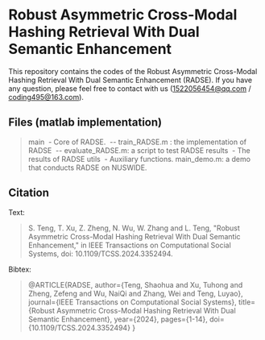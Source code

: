 # Robust Asymmetric Cross-Modal Hashing Retrieval With Dual Semantic Enhancement

This repository contains the codes of the Robust Asymmetric Cross-Modal Hashing Retrieval With Dual Semantic Enhancement (RADSE). If you have any question, please feel free to contact with us (1522056454@qq.com / coding495@163.com).  

## Files (matlab implementation)

> main 
> ​	- Core of RADSE.
> ​	-- train_RADSE.m : the implementation of RADSE
> ​	-- evaluate_RADSE.m: a script to test RADSE
> results
> ​	-  The results of RADSE
> utils
> ​	- Auxiliary functions.
> main_demo.m: a demo that conducts RADSE on NUSWIDE.

## Citation

Text: 

> S. Teng, T. Xu, Z. Zheng, N. Wu, W. Zhang and L. Teng, "Robust Asymmetric Cross-Modal Hashing Retrieval With Dual Semantic Enhancement," in IEEE Transactions on Computational Social Systems, doi: 10.1109/TCSS.2024.3352494.

Bibtex: 

> @ARTICLE{RADSE,
>   author={Teng, Shaohua and Xu, Tuhong and Zheng, Zefeng and Wu, NaiQi and Zhang, Wei and Teng, Luyao},
>   journal={IEEE Transactions on Computational Social Systems}, 
>   title={Robust Asymmetric Cross-Modal Hashing Retrieval With Dual Semantic Enhancement}, 
>   year={2024},
>   pages={1-14},
>   doi={10.1109/TCSS.2024.3352494}
> }

